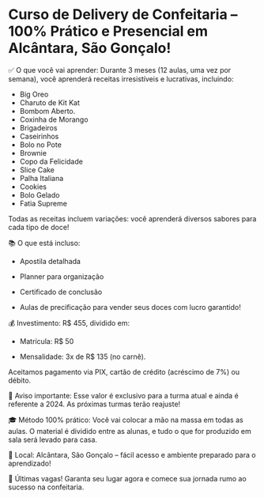 # Curso de Delivery de Confeitaria – 100% Prático e Presencial em Alcântara, São Gonçalo!

✅ O que você vai aprender:
Durante 3 meses (12 aulas, uma vez por semana), você aprenderá receitas irresistíveis e lucrativas, incluindo:

* Big Oreo
* Charuto de Kit Kat
* Bombom Aberto.  
* Coxinha de Morango
* Brigadeiros
* Caseirinhos
* Bolo no Pote  
* Brownie
* Copo da Felicidade  
* Slice Cake
* Palha Italiana
* Cookies
* Bolo Gelado
* Fatia Supreme

Todas as receitas incluem variações: você aprenderá diversos sabores para cada tipo de doce!

📚 O que está incluso:

* Apostila detalhada

* Planner para organização

* Certificado de conclusão

* Aulas de precificação para vender seus doces com lucro garantido!

💰 Investimento:
R$ 455, dividido em:

* Matrícula: R$ 50

* Mensalidade: 3x de R$ 135 (no carnê).

Aceitamos pagamento via PIX, cartão de crédito (acréscimo de 7%) ou débito.

🌟 Aviso importante:
Esse valor é exclusivo para a turma atual e ainda é referente a 2024. As próximas turmas terão reajuste!

🎓 Método 100% prático:
Você vai colocar a mão na massa em todas as aulas. O material é dividido entre as alunas, e tudo o que for produzido em sala será levado para casa.

📍 Local:
Alcântara, São Gonçalo – fácil acesso e ambiente preparado para o aprendizado!

🚨 Últimas vagas! Garanta seu lugar agora e comece sua jornada rumo ao sucesso na confeitaria.
